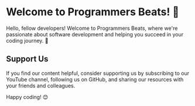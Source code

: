 # Welcome to Programmers Beats! 👋

Hello, fellow developers! Welcome to Programmers Beats, where we're passionate about software development and helping you succeed in your coding journey. 🚀
## Support Us

If you find our content helpful, consider supporting us by subscribing to our YouTube channel, following us on GitHub, and sharing our resources with your friends and colleagues.

Happy coding! 😊

